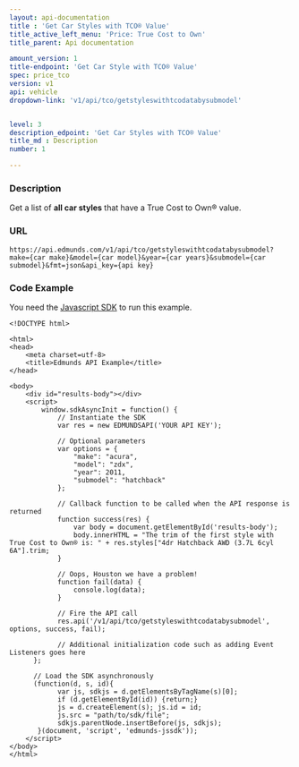```yaml
---
layout: api-documentation
title : 'Get Car Styles with TCO® Value'
title_active_left_menu: 'Price: True Cost to Own'
title_parent: Api documentation

amount_version: 1
title-endpoint: 'Get Car Style with TCO® Value'
spec: price_tco
version: v1
api: vehicle
dropdown-link: 'v1/api/tco/getstyleswithtcodatabysubmodel'


level: 3
description_edpoint: 'Get Car Styles with TCO® Value'
title_md : Description
number: 1

---
```


### Description

Get a list of **all car styles** that have a True Cost to Own® value.

### URL

	https://api.edmunds.com/v1/api/tco/getstyleswithtcodatabysubmodel?make={car make}&model={car model}&year={car years}&submodel={car submodel}&fmt=json&api_key={api key}
	
### Code Example

You need the [Javascript SDK](https://github.com/EdmundsAPI/edmunds-javascript-sdk) to run this example.

	<!DOCTYPE html>

	<html>
	<head>
		<meta charset=utf-8>
		<title>Edmunds API Example</title>
	</head>

	<body>
		<div id="results-body"></div>
		<script>
		  	window.sdkAsyncInit = function() {
		    	// Instantiate the SDK
				var res = new EDMUNDSAPI('YOUR API KEY');

				// Optional parameters
				var options = {
					"make": "acura",
					"model": "zdx",
					"year": 2011,
					"submodel": "hatchback"
				};

				// Callback function to be called when the API response is returned
				function success(res) {
					var body = document.getElementById('results-body');
					body.innerHTML = "The trim of the first style with True Cost to Own® is: " + res.styles["4dr Hatchback AWD (3.7L 6cyl 6A"].trim;
				}

				// Oops, Houston we have a problem!
				function fail(data) {
					console.log(data);
				}

				// Fire the API call
				res.api('/v1/api/tco/getstyleswithtcodatabysubmodel', options, success, fail);

			    // Additional initialization code such as adding Event Listeners goes here
		  };

		  // Load the SDK asynchronously
		  (function(d, s, id){
		     	var js, sdkjs = d.getElementsByTagName(s)[0];
		     	if (d.getElementById(id)) {return;}
		     	js = d.createElement(s); js.id = id;
		     	js.src = "path/to/sdk/file";
		     	sdkjs.parentNode.insertBefore(js, sdkjs);
		   }(document, 'script', 'edmunds-jssdk'));
		</script>
	</body>
	</html>
